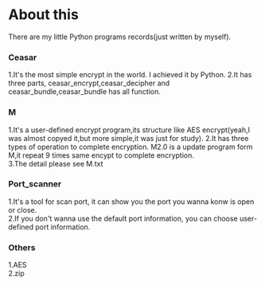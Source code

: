 # About this
There are my little Python programs records(just written by myself).

### Ceasar
1.It's the most simple encrypt in the world. I achieved it by Python.
2.It has three parts, ceasar_encrypt,ceasar_decipher and ceasar_bundle,ceasar_bundle has all function.

### M
1.It's a user-defined encrypt program,its structure like AES encrypt(yeah,I was almost copyed it,but more simple,it was just for study).
2.It has three types of operation to complete encryption.
M2.0 is a update program form M,it repeat 9 times same encypt to complete encryption.  
3.The detail please see M.txt

### Port_scanner
1.It's a tool for scan port, it can show you the port you wanna konw is open or close.  
2.If you don't wanna use the default port information, you can choose user-defined port information.

### Others  
1.AES  
2.zip  
